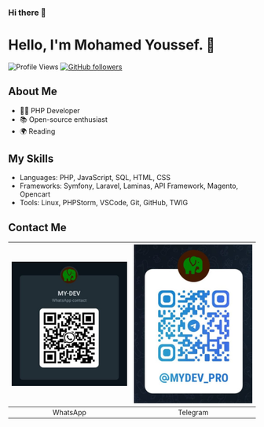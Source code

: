 ### Hi there 👋
# Hello, I'm Mohamed Youssef. 👋

![Profile Views](https://komarev.com/ghpvc/?username=mhmdyoussef)
[![GitHub followers](https://img.shields.io/github/followers/mhmdyoussef?label=Follow&style=social)](https://github.com/mhmdyoussef)

## About Me
- 👨‍💻 PHP Developer
- 📚 Open-source enthusiast
- 🌍 Reading

## My Skills
- Languages: PHP, JavaScript, SQL, HTML, CSS
- Frameworks: Symfony, Laravel, Laminas, API Framework, Magento, Opencart
- Tools: Linux, PHPStorm, VSCode, Git, GitHub, TWIG
<!--
## Projects
- [Project 1](https://github.com/your-username/project-1)
- [Project 2](https://github.com/your-username/project-2)
-->
## Contact Me

| [<img src="images/whatsapp.jpeg">](https://web.whatsapp.com/send?phone=201006396633&text=Hello!) | [<img src="images/telegram.jpeg">](https://t.me/MYDev_pro) |
|:--------------------------:|:--------------------------:|
| WhatsApp       | Telegram       |


<!--
**mhmdyoussef/mhmdyoussef** is a ✨ _special_ ✨ repository because its `README.md` (this file) appears on your GitHub profile.

Here are some ideas to get you started:

- 🔭 I’m currently working on ...
- 🌱 I’m currently learning ...
- 👯 I’m looking to collaborate on ...
- 🤔 I’m looking for help with ...
- 💬 Ask me about ...
- 📫 How to reach me: ...
- 😄 Pronouns: ...
- ⚡ Fun fact: ...
-->

